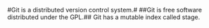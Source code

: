 #Git is a distributed version control system.#
##Git is free software distributed under the GPL.##
Git has a mutable index called stage.
